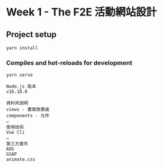 # Week 1 - The F2E 活動網站設計

## Project setup
```
yarn install
```

### Compiles and hot-reloads for development
```
yarn serve
```
```
Node.js 版本
v16.18.0

資料夾說明
views - 畫面放置處
components - 元件
…
使用技術
Vue Cli
…
第三方套件
AOS
GSAP
animate.css